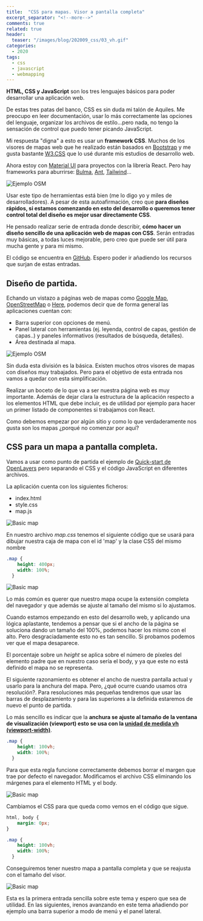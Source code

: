 ```yaml
---
title:  "CSS para mapas. Visor a pantalla completa"
excerpt_separator: "<!--more-->"
comments: true
related: true
header:
  teaser: "/images/blog/202009_css/03_vh.gif" 
categories: 
  - 2020
tags:
  - css
  - javascript
  - webmapping
---
```



**HTML, CSS y JavaScript** son los tres lenguajes básicos para poder desarrollar una aplicación web.

De estas tres patas del banco, CSS es sin duda mi talón de Aquiles. Me preocupo en leer documentación, usar lo más correctamente las opciones del lenguaje, organizar los archivos de estilo...pero nada, no tengo la sensación de control que puedo tener picando JavaScript.

Mi respuesta "digna" a esto es usar un **framework CSS**. Muchos de los visores de mapas web que he realizado están basados en  [Bootstrap](https:/getbootstrap.com/) y me gusta bastante [W3.CSS](https:/www.w3schools.com/w3css/defaulT.asp) que lo usé durante mis estudios de desarrollo web.

Ahora estoy con [Material UI](https:/material-ui.com/) para proyectos con la librería React. Pero hay frameworks para aburrirse: [Bulma](https:/bulma.io/), [Ant](https:/ant.design/), [Tailwind](https:/tailwindcss.com/)...

![Ejemplo OSM](/images/blog/202009_css/01_material_UI.png)


Usar este tipo de herramientas está bien (me lo digo yo y miles de desarrolladores). A pesar de esta autoafirmación, creo que **para diseños rápidos, si estamos comenzando en esto del desarrollo o queremos tener control total del diseño es mejor usar directamente CSS**. 

He pensado realizar serie de entrada donde describir, **cómo hacer un diseño sencillo de una aplicación web de mapas con CSS**. Serán entradas muy básicas, a todas luces mejorable, pero creo que puede ser útil para mucha gente y para mi mismo.

El código se encuentra en [GitHub](https:/github.com/sigdeletras/css-map).  Espero poder ir añadiendo los recursos que surjan de estas entradas.

## Diseño de partida.

Echando un vistazo a páginas web de mapas como [Google Map](https:/www.google.es/maps/preview), [OpenStreetMap](https:/www.openstreetmap.org/search?query=roma#map=10/41.8992/12.5450&layers=C) o [Here](https:/wego.here.com/?x=ep&map=40.4172,-3.684,10,normal), podemos decir que de forma general las aplicaciones cuentan con:
- Barra superior con opciones de menú.
- Panel lateral con herramientas (ej. leyenda, control de capas, gestión de capas..) y paneles informativos (resultados de búsqueda, detalles).
- Área destinada al mapa.

![Ejemplo OSM](/images/blog/202009_css/01_osm.png)

Sin duda esta división es la básica. Existen muchos otros visores de mapas con diseños muy trabajados. Pero para el objetivo de esta entrada nos vamos a quedar con esta simplificación. 

Realizar un boceto de lo que va a ser nuestra página web es muy importante. Además de dejar clara la estructura de la aplicación respecto a los elementos HTML que debe incluir, es de utilidad por ejemplo para hacer un primer listado de componentes si trabajamos con React.

Como debemos empezar por algún sitio y como lo que verdaderamente nos gusta son los mapas ¿porqué no comenzar por aquí?

## CSS para un mapa a pantalla completa.

Vamos a usar como punto de partida el ejemplo de [Quick-start de OpenLayers](https:/openlayers.org/en/latest/doc/quickstart.html) pero separando el CSS y el código JavaScript en diferentes archivos.

La aplicación cuenta con los siguientes ficheros:
- index.html
- style.css
- map.js

![Basic map](/images/blog/202009_css/01_index.png)


En nuestro archivo *map.css* tenemos el siguiente código que se usará para dibujar nuestra caja de mapa con el id 'map' y la clase CSS del mismo nombre

```css
.map {
    height: 400px;
    width: 100%;
  }
```

![Basic map](/images/blog/202009_css/02_basic_map.png)

Lo más común es querer que nuestro mapa ocupe la extensión completa del navegador y que además se ajuste al tamaño del mismo si lo ajustamos.

Cuando estamos empezando en esto del desarrollo web, y aplicando una lógica aplastante, tendemos a pensar que si el ancho de la página se soluciona dando un tamaño del 100%, podemos hacer los mismo con el alto. Pero desgraciadamente esto no es tan sencillo. Si probamos podemos ver que el mapa desaparece.

El porcentaje sobre un *height* se aplica sobre el número de píxeles del elemento padre que en nuestro caso sería el body, y ya que este no está definido el mapa no se representa. 

El siguiente razonamiento es obtener el ancho de nuestra pantalla actual y usarlo para la anchura del mapa. Pero,  ¿qué ocurre cuando usamos otra resolución?. Para resoluciones más pequeñas tendremos que usar las barras de desplazamiento y para las superiores a la definida estaremos de nuevo el punto de partida.

Lo más sencillo es indicar que la **anchura se ajuste al tamaño de la ventana de visualización (viewport)  esto se usa con la [unidad de medida vh (viewport-width)](https://www.sitepoint.com/css-viewport-units-quick-start/)**.

```css
.map {
    height: 100vh;
    width: 100%;
  }
```

Para que esta regla funcione correctamente debemos borrar el margen que trae por defecto el navegador. Modificamos el archivo CSS eliminando los márgenes para el elemento HTML y el body.

![Basic map](/images/blog/202009_css/02_margenes.png)

Cambiamos el CSS para que queda como vemos en el código que sigue. 


```css
html, body {
    margin: 0px;
}

.map {
    height: 100vh;
    width: 100%;
  }
```

Conseguiremos tener nuestro mapa a pantalla completa y que se reajusta con el tamaño del visor.

![Basic map](/images/blog/202009_css/03_vh.gif)

Esta es la primera entrada sencilla sobre este tema y espero que sea de utilidad. En las siguientes, irenos avanzando en este tema añadiendo por ejemplo una barra superior a modo de menú y el panel lateral.



